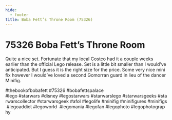 ```yaml
---
hide:
  - footer
title: Boba Fett’s Throne Room (75326)
---
```


# 75326 Boba Fett’s Throne Room

Quite a nice set. Fortunate that my local Costco had it a couple weeks earlier than the official Lego release. Set is a little bit smaller than I would’ve anticipated. But I guess it is the right size for the price. Some very nice mini fix however I would’ve loved a second Gomorran guard in lieu of the dancer Minifig. 

#thebookofbobafett #75326 #bobafettspalace
#lego #starwars #disney #legostarwars #starwarslego #starwarsgeeks #starwarscollector #starwarsgeek #afol #legolife #minifig #minifigures #minifigs #legoaddict #legoworld  #legomania #legofan #legophoto #legophotography

